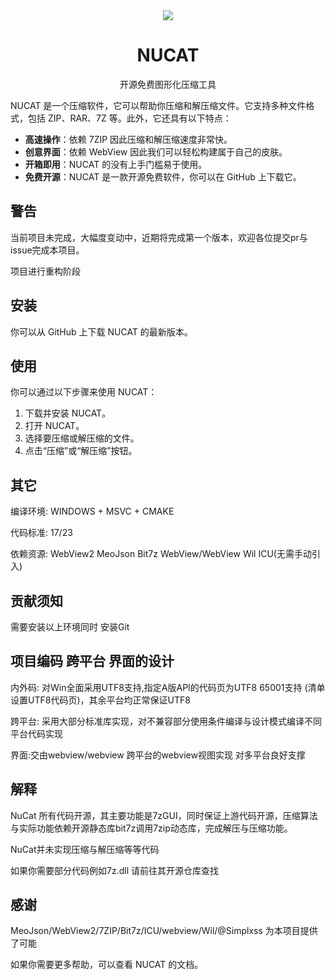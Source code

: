 <div align="center"><img src="https://github.com/NuCat7Z/NUCAT/blob/main/Docs/icon-128.jpg?raw=true"> </div>

<div align="center"><h1>NUCAT</h1></div>
<div align="center"><p>开源免费图形化压缩工具</p></div>
NUCAT 是一个压缩软件，它可以帮助你压缩和解压缩文件。它支持多种文件格式，包括 ZIP、RAR、7Z 等。此外，它还具有以下特点：

- **高速操作**：依赖 7ZIP 因此压缩和解压缩速度非常快。
- **创意界面**：依赖 WebView 因此我们可以轻松构建属于自己的皮肤。
- **开箱即用**：NUCAT 的没有上手门槛易于使用。
- **免费开源**：NUCAT 是一款开源免费软件，你可以在 GitHub 上下载它。

## 警告
当前项目未完成，大幅度变动中，近期将完成第一个版本，欢迎各位提交pr与issue完成本项目。

项目进行重构阶段
## 安装

你可以从 GitHub 上下载 NUCAT 的最新版本。

## 使用

你可以通过以下步骤来使用 NUCAT：

1. 下载并安装 NUCAT。
2. 打开 NUCAT。
3. 选择要压缩或解压缩的文件。
4. 点击“压缩”或“解压缩”按钮。
## 其它
编译环境:  WINDOWS + MSVC + CMAKE

代码标准:  17/23

依赖资源:  WebView2 MeoJson Bit7z WebView/WebView Wil ICU(无需手动引入) 

## 贡献须知
需要安装以上环境同时 安装Git

## 项目编码 跨平台 界面的设计
内外码: 对Win全面采用UTF8支持,指定A版API的代码页为UTF8 65001支持 (清单设置UTF8代码页)，其余平台均正常保证UTF8

跨平台: 采用大部分标准库实现，对不兼容部分使用条件编译与设计模式编译不同平台代码实现 

界面:交由webview/webview 跨平台的webview视图实现 对多平台良好支撑

## 解释
NuCat 所有代码开源，其主要功能是7zGUI，同时保证上游代码开源，压缩算法与实际功能依赖开源静态库bit7z调用7zip动态库，完成解压与压缩功能。

NuCat并未实现压缩与解压缩等等代码

如果你需要部分代码例如7z.dll 请前往其开源仓库查找

## 感谢
MeoJson/WebView2/7ZIP/Bit7z/ICU/webview/Wil/@Simplxss 为本项目提供了可能

如果你需要更多帮助，可以查看 NUCAT 的文档。
